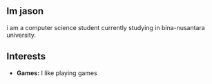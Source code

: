 ## Im jason
i am a computer science student currently studying in bina-nusantara university.
## Interests
- **Games:** I like playing games
